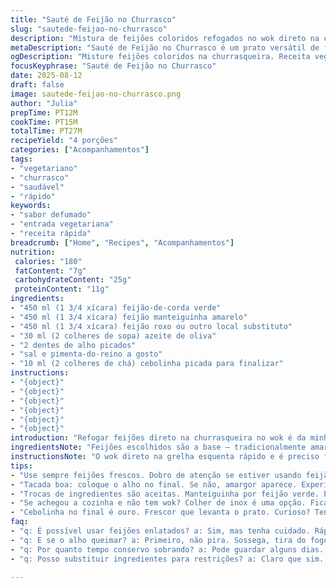 ```yaml
---
title: "Sauté de Feijão no Churrasco"
slug: "sautede-feijao-no-churrasco"
description: "Mistura de feijões coloridos refogados no wok direto na churrasqueira, com alho e azeite. Rápido, versátil, acompanha carnes, frangos e peixes. Sem lactose, sem glúten, vegano e saudável. Troque feijões amarelos por feijão-de-corda brasileiro, ajuste o tempo ao visual do dourado, fique atento ao aroma do alho para não queimar. A técnica garante crocância e sabor defumado, aproveitando o calor aberto do churrasco para um prato simples e marcante."
metaDescription: "Sauté de Feijão no Churrasco é um prato versátil de feijões coloridos, ideal como acompanhamento saudável e saboroso."
ogDescription: "Misture feijões coloridos na churrasqueira. Receita vegana e saudável, perfeita para acompanhar carnes e peixes."
focusKeyphrase: "Sauté de Feijão no Churrasco"
date: 2025-08-12
draft: false
image: sautede-feijao-no-churrasco.png
author: "Julia"
prepTime: PT12M
cookTime: PT15M
totalTime: PT27M
recipeYield: "4 porções"
categories: ["Acompanhamentos"]
tags:
- "vegetariano"
- "churrasco"
- "saudável"
- "rápido"
keywords:
- "sabor defumado"
- "entrada vegetariana"
- "receita rápida"
breadcrumb: ["Home", "Recipes", "Acompanhamentos"]
nutrition: 
 calories: "180"
 fatContent: "7g"
 carbohydrateContent: "25g"
 proteinContent: "11g"
ingredients:
- "450 ml (1 3/4 xícara) feijão-de-corda verde"
- "450 ml (1 3/4 xícara) feijão manteiguinha amarelo"
- "450 ml (1 3/4 xícara) feijão roxo ou outro local substituto"
- "30 ml (2 colheres de sopa) azeite de oliva"
- "2 dentes de alho picados"
- "sal e pimenta-do-reino a gosto"
- "10 ml (2 colheres de chá) cebolinha picada para finalizar"
instructions:
- "{object}"
- "{object}"
- "{object}"
- "{object}"
- "{object}"
- "{object}"
introduction: "Refogar feijões direto na churrasqueira no wok é da minha caixa de truques para churrasco improvisado. Difícil errar, e a textura fica surpreendente: crocante por fora, macia por dentro. Experimente com feijão-de-corda e manteiguinha, típico nordestino e mineiro, que seguram bem o calor sem murchar demais. O calor direto e a fumaça do carvão somam um sabor rústico que não tem como reproduzir na frigideira comum. Uso pouco azeite e alho, respeitando seus limites para não amargar. O resultado vira aquela entrada vegetariana que acompanha de forma elegante várias carnes e até peixe. Dá pra ajustar o tempero com pimenta dedo-de-moça para quem gosta do picante no fundo. Vale muito a pena dominar essa técnica no churrasco em casa ou no sítio. Quem já queimou alho igual eu sabe que paciência e tempo importam mais do que relógio."
ingredientsNote: "Feijões escolhidos são a base — tradicionalmente amarelo, verde e roxo, mas você pode trocar por feijão-verde fresco, feijão-de-corda ou até mesmo feijão verde francês, se achar. O azeite ajuda a pegar a cor e não grudar no wok, mas cuidado com exageros que encharcam e anulam a crocância. Alho fresco fresco é essencial, já usei alho desidratado e o sabor perde o impacto. Sal e pimenta são simples, mas aumentam se quiser um pouco de fumaça extra – usar pimenta do reino preta, complementa e dá leveza. Se não tiver wok para churrasco, um escorredor de inox pode ajudar para esse fim, só cuidado pra não derramar tudo. Cebolinha verde finaliza brilhante e limpa o paladar."
instructionsNote: "O wok direto na grelha esquenta rápido e é preciso ficar mexendo para o feijão cozinhar de maneira uniforme e pegar cor. O chiado forte indica que está no ponto certo para virar, evitar a queima. Quando começar a dourar, o aroma do feijão muda, fica mais amendoado. O alho entra no fim para não queimar — que resulta em sabor amargo e forte demais, esconde o resto. Ajustar sal e pimenta no final porque o calor intensifica sabores e pode secar muito se usar sal no começo. Eu sempre faço um teste antes de tirar, amassando delicadamente um feijão entre os dedos — macio mas não mole. Se preferir o toque defumado mais intenso, deixar mais tempo, mas sempre com cuidado para não queimar o alho depois. Finalizar com cebolinha traz frescor e evita que o prato fique ‘pesado’. Variante: trocar alho por algumas folhas de alecrim ou tomilho fresco no lugar do alho para um aroma diferente."
tips:
- "Use sempre feijões frescos. Dobro de atenção se estiver usando feijão-de-corda. O cheirinho, o estalo na grelha, tudo conta. Posicione o wok certo. Se não esquentar, o feijão não vai dourar. Deixe bem distribuído."
- "Tacada boa: coloque o alho no final. Se não, amargor aparece. Experimente num fogo médio para controlar. E o tempo? Olhos atentos, aromas devem guiar tudo. Mantenha um olho nos feijões, textura é fundamental."
- "Trocas de ingredientes são aceitas. Manteiguinha por feijão verde. Pode também arriscar temperos como pimenta dedo-de-moça. Olhe sempre o sal. Sal pode ser um truque duplo: realça, mas se exagerar, anula o sabor."
- "Se achegou a cozinha e não tem wok? Colher de inox é uma opção. Fica atento, movimento deve ser constante. Não pode desgrudar. E sempre dá pra improvisar. Uma grelha funciona. Sente o calor, entenda o controle do fogo."
- "Cebolinha no final é ouro. Frescor que levanta o prato. Curioso? Tente tomilho ou alecrim. Delícia que muda sabores. Mas não se esqueça do aroma natural do feijão. Misturar tudo é sensacional."
faq:
- "q: É possível usar feijões enlatados? a: Sim, mas tenha cuidado. Rápidos, precisam de menos tempo. A textura pode mudar. O sabor, se não for atenção, pode não ficar equivalente à versão fresca."
- "q: E se o alho queimar? a: Primeiro, não pira. Sossega, tira do fogo. Logo, a solução? Diminua a temperatura. Fique ligando tempo. A experiência é um guia, não deixe estourar tudo."
- "q: Por quanto tempo conservo sobrando? a: Pode guardar alguns dias. Mas em pote fechado, na geladeira. Até cinco dias é seguro. Aquecer novamente? Cuidados com a textura: fique atento."
- "q: Posso substituir ingredientes para restrições? a: Claro que sim. Manteiga com azeite. Evitar lactose é fácil controlando o tempero. Não hesite em usar cebola ao invés de alho. Tem sempre uma saída sem perder sabor."

---
```

